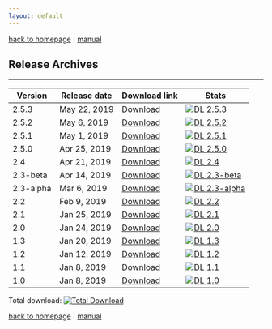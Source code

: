 ```yaml
---
layout: default
---
```

[back to homepage](./) | [manual](./manual.md)

## Release Archives
***

| Version     | Release date | Download link         | Stats |
|-------------|--------------|-----------------------|-------|
| 2.5.3       | May 22, 2019 | [Download][2.5.3]     | [![DL 2.5.3][Badge-2.5.3]][Link-2.5.3] |
| 2.5.2       | May 6, 2019  | [Download][2.5.2]     | [![DL 2.5.2][Badge-2.5.2]][Link-2.5.2] |
| 2.5.1       | May 1, 2019  | [Download][2.5.1]     | [![DL 2.5.1][Badge-2.5.1]][Link-2.5.1] |
| 2.5.0       | Apr 25, 2019 | [Download][2.5.0]     | [![DL 2.5.0][Badge-2.5.0]][Link-2.5.0] |
| 2.4         | Apr 21, 2019 | [Download][2.4]       | [![DL 2.4][Badge-2.4]][Link-2.4] |
| 2.3-beta    | Apr 14, 2019 | [Download][2.3-beta]  | [![DL 2.3-beta][Badge-2.3-beta]][Link-2.3-beta] |
| 2.3-alpha   | Mar 6, 2019  | [Download][2.3-alpha] | [![DL 2.3-alpha][Badge-2.3-alpha]][Link-2.3-alpha] |
| 2.2         | Feb 9, 2019  | [Download][2.2]       | [![DL 2.2][Badge-2.2]][Link-2.2] |
| 2.1         | Jan 25, 2019 | [Download][2.1]       | [![DL 2.1][Badge-2.1]][Link-2.1] |
| 2.0         | Jan 24, 2019 | [Download][2.0]       | [![DL 2.0][Badge-2.0]][Link-2.0] |
| 1.3         | Jan 20, 2019 | [Download][1.3]       | [![DL 1.3][Badge-1.3]][Link-1.3] |
| 1.2         | Jan 12, 2019 | [Download][1.2]       | [![DL 1.2][Badge-1.2]][Link-1.2] |
| 1.1         | Jan 8, 2019  | [Download][1.1]       | [![DL 1.1][Badge-1.1]][Link-1.1] |
| 1.0         | Jan 8, 2019  | [Download][1.0]       | [![DL 1.0][Badge-1.0]][Link-1.0] |

Total download: [![Total Download][Badge-TotalDL]][Link-TotalDL]

[2.5.3]: https://github.com/OctaDist/OctaDist/releases/tag/v.2.5.3
[2.5.2]: https://github.com/OctaDist/OctaDist/releases/tag/v.2.5.2
[2.5.1]: https://github.com/OctaDist/OctaDist/releases/tag/v.2.5.1
[2.5.0]: https://github.com/OctaDist/OctaDist/releases/tag/v.2.5.0
[2.4]: https://github.com/OctaDist/OctaDist/releases/tag/v.2.4
[2.3-beta]: https://github.com/OctaDist/OctaDist/releases/tag/v.2.3-beta
[2.3-alpha]: https://github.com/OctaDist/OctaDist/releases/tag/v.2.3-alpha
[2.2]: https://github.com/OctaDist/OctaDist/releases/tag/v.2.2
[2.1]: https://github.com/OctaDist/OctaDist/releases/tag/v.2.1
[2.0]: https://github.com/OctaDist/OctaDist/releases/tag/v.2.0
[1.3]: https://github.com/OctaDist/OctaDist/releases/tag/v.1.3
[1.2]: https://github.com/OctaDist/OctaDist/releases/tag/v.1.2
[1.1]: https://github.com/OctaDist/OctaDist/releases/tag/v.1.1
[1.0]: https://github.com/OctaDist/OctaDist/releases/tag/v.1.0

[Total Download]: https://github.com/OctaDist/OctaDist/releases

[Badge-2.5.3]: https://img.shields.io/github/downloads/OctaDist/OctaDist/v.2.5.3/total.svg
[Link-2.5.3]: https://github.com/OctaDist/OctaDist/releases/tag/v.2.5.3
[Badge-2.5.2]: https://img.shields.io/github/downloads/OctaDist/OctaDist/v.2.5.2/total.svg
[Link-2.5.2]: https://github.com/OctaDist/OctaDist/releases/tag/v.2.5.2
[Badge-2.5.1]: https://img.shields.io/github/downloads/OctaDist/OctaDist/v.2.5.1/total.svg
[Link-2.5.1]: https://github.com/OctaDist/OctaDist/releases/tag/v.2.5.1
[Badge-2.5.0]: https://img.shields.io/github/downloads/OctaDist/OctaDist/v.2.5.0/total.svg
[Link-2.5.0]: https://github.com/OctaDist/OctaDist/releases/tag/v.2.5.0
[Badge-2.4]: https://img.shields.io/github/downloads/OctaDist/OctaDist/v.2.4/total.svg
[Link-2.4]: https://github.com/OctaDist/OctaDist/releases/tag/v.2.4
[Badge-2.3-beta]: https://img.shields.io/github/downloads/OctaDist/OctaDist/v.2.3-beta/total.svg
[Link-2.3-beta]: https://github.com/OctaDist/OctaDist/releases/tag/v.2.3-beta
[Badge-2.3-alpha]: https://img.shields.io/github/downloads/OctaDist/OctaDist/v.2.3-alpha/total.svg
[Link-2.3-alpha]: https://github.com/OctaDist/OctaDist/releases/tag/v.2.3-alpha
[Badge-2.2]: https://img.shields.io/github/downloads/OctaDist/OctaDist/v.2.2/total.svg
[Link-2.2]: https://github.com/OctaDist/OctaDist/releases/tag/v.2.2
[Badge-2.1]: https://img.shields.io/github/downloads/OctaDist/OctaDist/v.2.1/total.svg
[Link-2.1]: https://github.com/OctaDist/OctaDist/releases/tag/v.2.1
[Badge-2.0]: https://img.shields.io/github/downloads/OctaDist/OctaDist/v.2.0/total.svg
[Link-2.0]: https://github.com/OctaDist/OctaDist/releases/tag/v.2.0
[Badge-1.3]: https://img.shields.io/github/downloads/OctaDist/OctaDist/v.1.3/total.svg
[Link-1.3]: https://github.com/OctaDist/OctaDist/releases/tag/v.1.3
[Badge-1.2]: https://img.shields.io/github/downloads/OctaDist/OctaDist/v.1.2/total.svg
[Link-1.2]: https://github.com/OctaDist/OctaDist/releases/tag/v.1.2
[Badge-1.1]: https://img.shields.io/github/downloads/OctaDist/OctaDist/v.1.1/total.svg
[Link-1.1]: https://github.com/OctaDist/OctaDist/releases/tag/v.1.1
[Badge-1.0]: https://img.shields.io/github/downloads/OctaDist/OctaDist/v.1.0/total.svg
[Link-1.0]: https://github.com/OctaDist/OctaDist/releases/tag/v.1.0

[Badge-TotalDL]: https://img.shields.io/github/downloads/OctaDist/OctaDist/total.svg
[Link-TotalDL]: https://github.com/OctaDist/OctaDist/releases


[back to homepage](./) | [manual](./manual.md)
